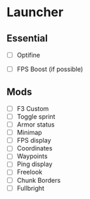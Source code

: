 # Launcher

## Essential
- [ ] Optifine
- [ ] FPS Boost (if possible)


## Mods
- [ ] F3 Custom
- [ ] Toggle sprint
- [ ] Armor status
- [ ] Minimap
- [ ] FPS display
- [ ] Coordinates 
- [ ] Waypoints
- [ ] Ping display
- [ ] Freelook
- [ ] Chunk Borders
- [ ] Fullbright
